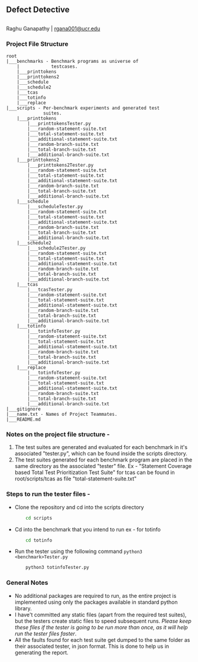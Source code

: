 ## Defect Detective
##

Raghu Ganapathy |  rgana001@ucr.edu


### Project File Structure
```
root
|___benchmarks - Benchmark programs as universe of
	|			 testcases.
	|___printtokens	
	|___printtokens2
	|___schedule
	|___schedule2
	|___tcas
	|___totinfo	
	|___replace		 
|___scripts - Per-benchmark experiments and generated test
			  suites.
	|___printtokens
		|___printtokensTester.py
		|___random-statement-suite.txt
		|___total-statement-suite.txt
		|___additional-statement-suite.txt
		|___random-branch-suite.txt	
		|___total-branch-suite.txt
		|___additional-branch-suite.txt
	|___printtokens2
		|___printtokens2Tester.py
		|___random-statement-suite.txt
		|___total-statement-suite.txt
		|___additional-statement-suite.txt
		|___random-branch-suite.txt	
		|___total-branch-suite.txt
		|___additional-branch-suite.txt
	|___schedule
		|___scheduleTester.py
		|___random-statement-suite.txt
		|___total-statement-suite.txt
		|___additional-statement-suite.txt
		|___random-branch-suite.txt	
		|___total-branch-suite.txt
		|___additional-branch-suite.txt
	|___schedule2
		|___schedule2Tester.py
		|___random-statement-suite.txt
		|___total-statement-suite.txt
		|___additional-statement-suite.txt
		|___random-branch-suite.txt	
		|___total-branch-suite.txt
		|___additional-branch-suite.txt
	|___tcas
		|___tcasTester.py
		|___random-statement-suite.txt
		|___total-statement-suite.txt
		|___additional-statement-suite.txt
		|___random-branch-suite.txt	
		|___total-branch-suite.txt
		|___additional-branch-suite.txt
	|___totinfo
		|___totinfoTester.py
		|___random-statement-suite.txt
		|___total-statement-suite.txt
		|___additional-statement-suite.txt
		|___random-branch-suite.txt	
		|___total-branch-suite.txt
		|___additional-branch-suite.txt
	|___replace
		|___totinfoTester.py
		|___random-statement-suite.txt
		|___total-statement-suite.txt
		|___additional-statement-suite.txt
		|___random-branch-suite.txt	
		|___total-branch-suite.txt
		|___additional-branch-suite.txt
|___gitignore 
|___name.txt - Names of Project Teammates.
|___README.md	 
```
### Notes on the project file structure - 
1. The test suites are generated and evaluated for each benchmark in it's associated "tester.py", which can be found inside the scripts directory.
2. The test suites generated for each benchmark program are placed in the same directory as the associated "tester" file.
Ex - "Statement Coverage based Total Test Prioritization Test Suite"  for tcas can be found in root/scripts/tcas as file "total-statement-suite.txt"

### Steps to run the tester files - 
 - Clone the repository and cd into the scripts directory 
	```bash
		cd scripts 
	```
 - Cd into the benchmark that you intend to run
	ex - for totinfo
	```bash
		cd totinfo 
	```
 - Run the tester using the following command ```python3 <benchmark>Tester.py```
	```bash
		python3 totinfoTester.py
	```
### General Notes
 - No additional packages are required to run, as the entire project is implemented using only the packages available in standard python library.
 - I have't committed any static files (apart from the required test suites), but the testers create static files to speed subsequent runs. _Please keep these files if the tester is going to be run more than once, as it will help run the tester files faster_. 
 - All the faults found for each test suite get dumped to the same folder as their associated tester, in json format. This is done to help us in generating the report.
